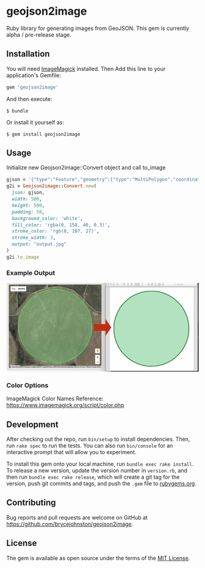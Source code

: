 # geojson2image

Ruby library for generating images from GeoJSON.
This gem is currently alpha / pre-release stage.

## Installation

You will need [ImageMagick](http://imagemagick.org/) installed. Then Add this line to your application's Gemfile:

```ruby
gem 'geojson2image'
```

And then execute:

    $ bundle

Or install it yourself as:

    $ gem install geojson2image

## Usage

Initialize new Geojson2image::Convert object and call to_image
```ruby
gjson = '{"type":"Feature","geometry":{"type":"MultiPolygon","coordinates":[......'
g2i = Geojson2image::Convert.new(
  json: gjson,
  width: 500,
  height: 500,
  padding: 50,
  background_color: 'white',
  fill_color: 'rgba(0, 158, 40, 0.3)',
  stroke_color: 'rgb(0, 107, 27)',
  stroke_width: 3,
  output: "output.jpg"
)
g2i.to_image
```

### Example Output
![Example Output](example/example_output.jpg?raw=true "Example Output")

### Color Options

ImageMagick Color Names Reference: https://www.imagemagick.org/script/color.php

## Development

After checking out the repo, run `bin/setup` to install dependencies. Then, run `rake spec` to run the tests. You can also run `bin/console` for an interactive prompt that will allow you to experiment.

To install this gem onto your local machine, run `bundle exec rake install`. To release a new version, update the version number in `version.rb`, and then run `bundle exec rake release`, which will create a git tag for the version, push git commits and tags, and push the `.gem` file to [rubygems.org](https://rubygems.org).

## Contributing

Bug reports and pull requests are welcome on GitHub at https://github.com/brycejohnston/geojson2image.


## License

The gem is available as open source under the terms of the [MIT License](http://opensource.org/licenses/MIT).
